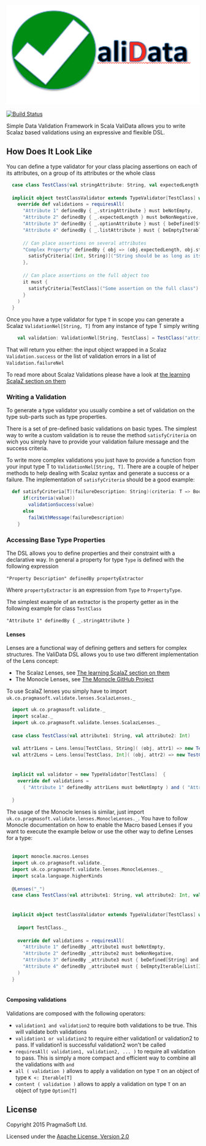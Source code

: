 ![Image](./validata.png?raw=true)

[![Build Status](https://travis-ci.org/galarragas/ValiData.svg)](http://travis-ci.org/galarragas/ValiData)

Simple Data Validation Framework in Scala
ValiData allows you to write Scalaz based validations using an expressive and flexible DSL.

## How Does It Look Like

You can define a type validator for your class placing assertions on each of its attributes, on a group of its attributes or the whole class 

```scala
  case class TestClass(val stringAttribute: String, val expectedLength: Int, val optionAttribute: Option[String], val listAttribute: List[Int] = List.empty)

  implicit object testClassValidator extends TypeValidator[TestClass] with BaseValidations {
    override def validations = requiresAll(
      "Attribute 1" definedBy { _.stringAttribute } must beNotEmpty,
      "Attribute 2" definedBy { _.expectedLength } must beNonNegative,
      "Attribute 3" definedBy { _.optionAttribute } must { beDefined[String] and content(beValidAsRegex) },
      "Attribute 4" definedBy { _.listAttribute } must { beEmptyIterable[List[Int]] or all( beNonNegative[Int] ) },

      // Can place assertions on several attributes
      "Complex Property" definedBy { obj => (obj.expectedLength, obj.stringAttribute) } must {
        satisfyCriteria[(Int, String)]("String should be as long as its declared len") { case (len, string) => string.length == len }
      },

      // Can place assertions on the full object too
      it must {
        satisfyCriteria[TestClass]("Some assertion on the full class") { obj => if(obj.stringAttribute.isEmpty) obj.optionAttribute.isDefined else true }
      }
    )
  }
```

Once you have a type validator for type `T` in scope you can generate a Scalaz `ValidationNel[String, T]` from any instance of type T simply writing

```scala
    val validation: ValidationNel[String, TestClass] = TestClass("attrib1", 1, Some(".+")).validated
```

That will return you either: the input object wrapped in a Scalaz `Validation.success` or the list of validation errors in a list of `Validation.failureNel` 

To read more about Scalaz Validations please have a look at [the learning ScalaZ section on them](http://eed3si9n.com/learning-scalaz/Validation.html)


### Writing a Validation

To generate a type validator you usually combine a set of validation on the type sub-parts such as type properties.

There is a set of pre-defined basic validations on basic types. The simplest way to write a custom validation is to 
reuse the method `satisfyCriteria` on wich you simply have to provide your validation failure message and the success criteria.

To write more complex validations you just have to provide a function from your input type T to `ValidationNel[String, T]`. 
There are a couple of helper methods to help dealing with Scalaz syntax and generate a success or a failure. The implementation of `satisfyCriteria` should be a good example:

```scala
  def satisfyCriteria[T](failureDescription: String)(criteria: T => Boolean): DataValidationFunction[T] = (value: T) => {
      if(criteria(value))
        validationSuccess(value)
      else
        failWithMessage(failureDescription)
    }
```

### Accessing Base Type Properties

The DSL allows you to define properties and their constraint with a declarative way.
In general a property for type `Type` is defined with the following expression

` "Property Description" definedBy propertyExtractor `

Where `propertyExtractor` is an expression from `Type` to `PropertyType`. 

The simplest example of an extractor is the property getter as in the following example for class `TestClass`

`"Attribute 1" definedBy { _.stringAttribute }`

#### Lenses 

Lenses are a functional way of defining getters and setters for complex structures. The ValiData DSL allows you to use
two different implementation of the Lens concept:

- The Scalaz Lenses, see [The learning ScalaZ section on them](http://eed3si9n.com/learning-scalaz/Lens.html)
- The Monocle Lenses, see [The Monocle GitHub Project](https://github.com/julien-truffaut/Monocle)


To use ScalaZ lenses you simply have to import `uk.co.pragmasoft.validate.lenses.ScalazLenses._` 

```scala
  import uk.co.pragmasoft.validate._
  import scalaz._
  import uk.co.pragmasoft.validate.lenses.ScalazLenses._

  case class TestClass(val attribute1: String, val attribute2: Int)

  val attr1Lens = Lens.lensu[TestClass, String]( (obj, attr1) => new TestClass(attr1, obj.attribute2),  obj => obj.attribute1 )
  val attr2Lens = Lens.lensu[TestClass, Int]( (obj, attr2) => new TestClass(obj.attribute1, attr2),  obj => obj.attribute2 )
  

  implicit val validator = new TypeValidator[TestClass]  {
    override def validations =
      ( "Attribute 1" definedBy attr1Lens must beNotEmpty ) and ( "Attribute2" definedBy attr2Lens must beNonNegative )

  }
```

The usage of the Monocle lenses is similar, just import `uk.co.pragmasoft.validate.lenses.MonocleLenses._`. 
You have to follow Monocle documentation on how to enable the Macro based Lenses if you want to execute the example below or use the other way to define Lenses for a type:

```scala

  import monocle.macros.Lenses
  import uk.co.pragmasoft.validate._
  import uk.co.pragmasoft.validate.lenses.MonocleLenses._
  import scala.language.higherKinds

  @Lenses("_")
  case class TestClass(val attribute1: String, val attribute2: Int, val attribute3: Option[String], val attribute4: List[Int] = List.empty)


  implicit object testClassValidator extends TypeValidator[TestClass] with BaseValidations {

    import TestClass._

    override def validations = requiresAll(
      "Attribute 1" definedBy _attribute1 must beNotEmpty,
      "Attribute 2" definedBy _attribute2 must beNonNegative,
      "Attribute 3" definedBy _attribute3 must { beDefined[String] and content(beValidAsRegex) },
      "Attribute 4" definedBy _attribute4 must { beEmptyIterable[List[Int]] or all( beNonNegative[Int] ) }
    )
  }
 
```

#### Composing validations

Validations are composed with the following operators:

- `validation1 and validation2` to require both validations to be true. This will validate both validations
- `validation1 or validation2` to require either validation1 or validation2 to pass. If validation1 is successful validation2 won't be called
- `requiresAll( validation1, validation2, ... )` to require all validation to pass. This is simply a more compact and efficient way to combine all the validations with `and`
- `all ( validation )` allows to apply a validation on type `T` on an object of type `K <: Iterable[T]`
- `content ( validation )` allows to apply a validation on type `T` on an object of type `Option[T]`

## License

Copyright 2015 PragmaSoft Ltd.

Licensed under the [Apache License, Version 2.0](http://www.apache.org/licenses/LICENSE-2.0)